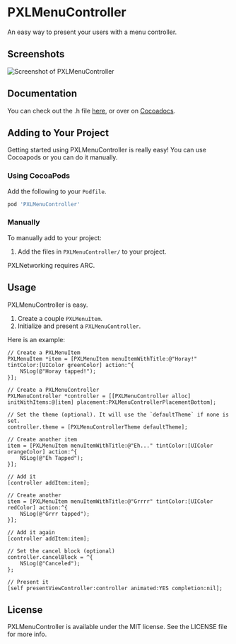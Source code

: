 PXLMenuController
=================

An easy way to present your users with a menu controller.

## Screenshots
![Screenshot of PXLMenuController](https://github.com/jasonsilberman/PXLMenuController/blob/master/screenshot.png)

## Documentation
You can check out the .h file [here](http://github.com/jasonsilberman/PXLMenuController/blob/master/PXLMenuController/PXLMenuController.h), or over on [Cocoadocs](http://cocoadocs.org/docsets/PXLMenuController/).

## Adding to Your Project
Getting started using PXLMenuController is really easy! You can use Cocoapods or you can do it manually.

### Using CocoaPods
Add the following to your `Podfile`.

```ruby
pod 'PXLMenuController'
```

### Manually
To manually add to your project:

1. Add the files in `PXLMenuController/` to your project.

PXLNetworking requires ARC.

## Usage
PXLMenuController is easy.

1. Create a couple `PXLMenuItem`.
2. Initialize and present a `PXLMenuController`.

Here is an example:

```objc
// Create a PXLMenuItem
PXLMenuItem *item = [PXLMenuItem menuItemWithTitle:@"Horay!" tintColor:[UIColor greenColor] action:^{
	NSLog(@"Horay tapped!");
}];

// Create a PXLMenuController
PXLMenuController *controller = [[PXLMenuController alloc] initWithItems:@[item] placement:PXLMenuControllerPlacementBottom];

// Set the theme (optional). It will use the `defaultTheme` if none is set.
controller.theme = [PXLMenuControllerTheme defaultTheme];

// Create another item
item = [PXLMenuItem menuItemWithTitle:@"Eh..." tintColor:[UIColor orangeColor] action:^{
	NSLog(@"Eh Tapped");
}];

// Add it
[controller addItem:item];

// Create another
item = [PXLMenuItem menuItemWithTitle:@"Grrrr" tintColor:[UIColor redColor] action:^{
	NSLog(@"Grrr tapped");
}];

// Add it again
[controller addItem:item];

// Set the cancel block (optional)
controller.cancelBlock = ^{
	NSLog(@"Canceled");
};

// Present it
[self presentViewController:controller animated:YES completion:nil];
```

## License
PXLMenuController is available under the MIT license. See the LICENSE file for more info.